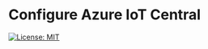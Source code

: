 # Configure Azure IoT Central

[![License: MIT](https://img.shields.io/badge/License-MIT-yellow.svg)](/LICENSE)


